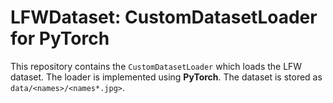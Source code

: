 # LFWDataset: CustomDatasetLoader for PyTorch

This repository contains the `CustomDatasetLoader` which loads the LFW dataset. The loader is implemented using **PyTorch**. The dataset is stored as `data/<names>/<names*.jpg>`.
